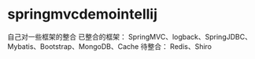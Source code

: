 # springmvcdemointellij
自己对一些框架的整合
已整合的框架：
SpringMVC、logback、SpringJDBC、Mybatis、Bootstrap、MongoDB、Cache
待整合：
Redis、Shiro
